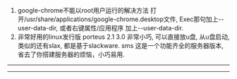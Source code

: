 1. google-chrome不能以root用户运行的解决方法
  打开/usr/share/applications/google-chrome.desktop文件, Exec那句加上--user-data-dir, 或者右键属性/应用程序 加上--user-data-dir.
2. 非常好用的linux发行版
  porteus 2.1 3.0 非常小巧, 可以直接放u盘, 从u盘启动, 类似的还有slax, 都是基于slackware.
  sms 这是一个功能齐全的服务器版本, 省去了你搭建服务器的烦恼，小巧易用.
  -----------------------------------------------------------------------------------------------------------
  
  -----------------------------------------------------------------------------------------------------------
